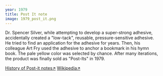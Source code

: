 ```yaml
---
year: 1979
title: Post It note
image: 1979_post_it.png
---
```


Dr. Spencer Silver, while attempting to develop a super-strong adhesive,
accidentally created a "low-tack", reusable, pressure-sensitive adhesive. He
tried to find an application for the adhesive for years. Then, his colleague Art
Fry used the adhesive to anchor a bookmark in his hymn book. The pale yellow
color was selected by chance. After many iterations, the product was finally
sold as "Post-Its" in 1979.

<a href="https://www.post-it.com/3M/en_US/post-it/contact-us/about-us/" target="_blank">History
of Post-it notes↗</a>
<a href="https://en.wikipedia.org/wiki/Post-it_Note" target="_blank">Wikipedia↗</a>
